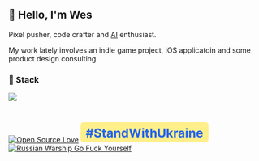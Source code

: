 ## 👋 Hello, I'm Wes

Pixel pusher, code crafter and [AI](https://huggingface.co/) enthusiast.

My work lately involves an indie game project, iOS applicatoin and some product design consulting.

### 🥞 Stack

<p align="left">
  <a href="https://skillicons.dev">
    <img src="https://skillicons.dev/icons?i=apple,arch,figma,neovim,godot,swift,html,css,js,py,lua,rust" />
  </a>
</p>

#
[![Open Source Love](https://badges.frapsoft.com/os/v3/open-source.png?v=103)](https://github.com/ellerbrock/open-source-badges/)
[![Stand With Ukraine](https://raw.githubusercontent.com/vshymanskyy/StandWithUkraine/main/badges/StandWithUkraine.svg)](https://stand-with-ukraine.pp.ua)
[![Russian Warship Go Fuck Yourself](https://raw.githubusercontent.com/vshymanskyy/StandWithUkraine/main/badges/RussianWarship.svg)](https://stand-with-ukraine.pp.ua)

<!--
**wkaminer/wkaminer** is a ✨ _special_ ✨ repository because its `README.md` (this file) appears on your GitHub profile.

Here are some ideas to get you started:

- 🔭 I’m currently working on ...
- 🌱 I’m currently learning ...
- 👯 I’m looking to collaborate on ...
- 🤔 I’m looking for help with ...
- 💬 Ask me about ...
- 📫 How to reach me: ...
- 😄 Pronouns: ...
- ⚡ Fun fact: ...
-->
